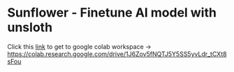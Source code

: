 # Sunflower - Finetune AI model with unsloth

Click this [link](https://colab.research.google.com/drive/1J6Zov5fNQTJ5Y5SS5yvLdr_tCXt8sFou) to get to google colab workspace -> https://colab.research.google.com/drive/1J6Zov5fNQTJ5Y5SS5yvLdr_tCXt8sFou

